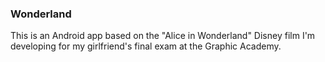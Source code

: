 ### Wonderland


This is an Android app based on the "Alice in Wonderland" Disney film I'm developing for my
girlfriend's final exam at the Graphic Academy.
